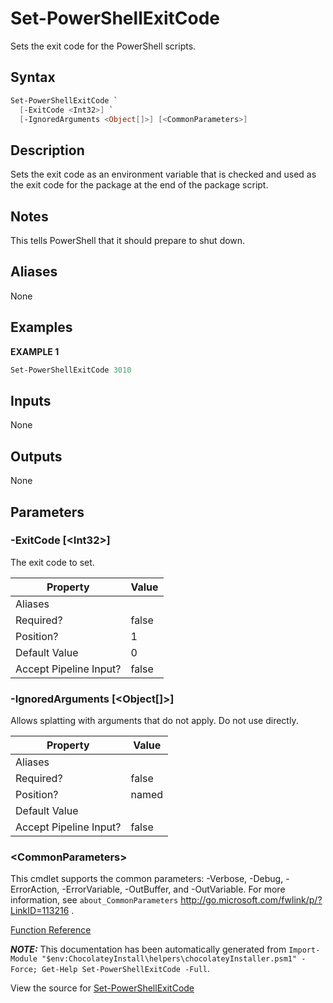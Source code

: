 ﻿---
Title: Set-PowerShellExitCode
Description: Information on Set-PowerShellExitCode function
RedirectFrom: docs/helpers-set-power-shell-exit-code
ShowInNavbar: false
ShowInSidebar: false
---

# Set-PowerShellExitCode

<!-- This documentation is automatically generated from https://github.com/chocolatey/choco/tree/stable/src/chocolatey.resources/helpers/functions/Set-PowerShellExitCode.ps1 using https://github.com/chocolatey/choco/tree/stable/GenerateDocs.ps1. Contributions are welcome at the original location(s). -->

Sets the exit code for the PowerShell scripts.

## Syntax

~~~powershell
Set-PowerShellExitCode `
  [-ExitCode <Int32>] `
  [-IgnoredArguments <Object[]>] [<CommonParameters>]
~~~

## Description

Sets the exit code as an environment variable that is checked and used
as the exit code for the package at the end of the package script.

## Notes

This tells PowerShell that it should prepare to shut down.

## Aliases

None

## Examples

 **EXAMPLE 1**

~~~powershell
Set-PowerShellExitCode 3010

~~~

## Inputs

None

## Outputs

None

## Parameters

###  -ExitCode [&lt;Int32&gt;]
The exit code to set.

Property               | Value
---------------------- | -----
Aliases                |
Required?              | false
Position?              | 1
Default Value          | 0
Accept Pipeline Input? | false

###  -IgnoredArguments [&lt;Object[]&gt;]
Allows splatting with arguments that do not apply. Do not use directly.

Property               | Value
---------------------- | -----
Aliases                |
Required?              | false
Position?              | named
Default Value          |
Accept Pipeline Input? | false

### &lt;CommonParameters&gt;

This cmdlet supports the common parameters: -Verbose, -Debug, -ErrorAction, -ErrorVariable, -OutBuffer, and -OutVariable. For more information, see `about_CommonParameters` http://go.microsoft.com/fwlink/p/?LinkID=113216 .



[Function Reference](./reference)

***NOTE:*** This documentation has been automatically generated from `Import-Module "$env:ChocolateyInstall\helpers\chocolateyInstaller.psm1" -Force; Get-Help Set-PowerShellExitCode -Full`.

View the source for [Set-PowerShellExitCode](https://github.com/chocolatey/choco/tree/stable/src/chocolatey.resources/helpers/functions/Set-PowerShellExitCode.ps1)
